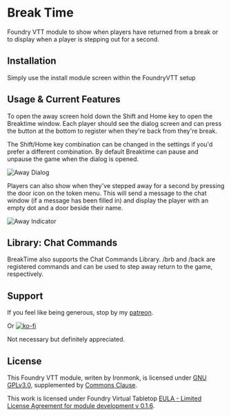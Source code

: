 # Break Time
Foundry VTT module to show when players have returned from a break or to display when a player is stepping out for a second.

## Installation
Simply use the install module screen within the FoundryVTT setup

## Usage & Current Features
To open the away screen hold down the Shift and Home key to open the Breaktime window.  Each player should see the dialog screen and can press the button at the bottom to register when they're back from they're break.

The Shift/Home key combination can be changed in the settings if you'd prefer a different combination.
By default Breaktime can pause and unpause the game when the dialog is opened.

![Away Dialog](/screenshots/away_dialog.png)

Players can also show when they've stepped away for a second by pressing the door icon on the token menu.  This will send a message to the chat window (if a message has been filled in) and display the player with an empty dot and a door beside their name.

![Away Indicator](/screenshots/away_indicator.png)

## Library: Chat Commands
BreakTime also supports the Chat Commands Library. /brb and /back are registered commands and can be used to step away return to the game, respectively.

## Support

If you feel like being generous, stop by my <a href="https://www.patreon.com/ironmonk">patreon</a>.

Or [![ko-fi](https://ko-fi.com/img/githubbutton_sm.svg)](https://ko-fi.com/R6R7BH5MT)

Not necessary but definitely appreciated.

## License
This Foundry VTT module, writen by Ironmonk, is licensed under [GNU GPLv3.0](https://www.gnu.org/licenses/gpl-3.0.en.html), supplemented by [Commons Clause](https://commonsclause.com/).

This work is licensed under Foundry Virtual Tabletop [EULA - Limited License Agreement for module development v 0.1.6](http://foundryvtt.com/pages/license.html).
